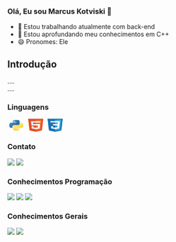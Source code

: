 ### Olá, Eu sou Marcus Kotviski 👋

- 🔭 Estou trabalhando atualmente com back-end
- 🌱 Estou aprofundando meu conhecimentos em C++
- 😄 Pronomes: Ele

## Introdução

....</br>
....

### Linguagens

<div style="display: inline_block">
  <img align="center" alt="Marcus-Python" height="30" width="40" src="https://raw.githubusercontent.com/devicons/devicon/master/icons/python/python-original.svg">
  <img align="center" alt="Marcus-HTML" height="30" width="40" src="https://raw.githubusercontent.com/devicons/devicon/master/icons/html5/html5-original.svg">
  <img align="center" alt="Marcus-CSS" height="30" width="40" src="https://raw.githubusercontent.com/devicons/devicon/master/icons/css3/css3-original.svg">
</div>

### Contato

<div> 
  <a href = "mailto:marcuskotviski@gmail.com"><img src="https://img.shields.io/badge/Gmail-D14836?style=for-the-badge&logo=gmail&logoColor=white" target="_blank"></a>
  <a href = "https://www.linkedin.com/in/marcus-vinicius-kotviski-machado-760906209/" target="_blank"><img src="https://img.shields.io/badge/-LinkedIn-%230077B5?style=for-the-badge&logo=linkedin&logoColor=white" target="_blank"></a>
</div>

### Conhecimentos Programação

<div> 
  <a href = "mailto:..."><img src="https://img.shields.io/badge/Django-092E20?style=for-the-badge&logo=django&logoColor=white"></a>
  <a href = "mailto:..."><img src="https://img.shields.io/badge/React-20232A?style=for-the-badge&logo=react&logoColor=61DAFB"></a>
  <a href = "mailto:..."><img src="https://img.shields.io/badge/MySQL-00000F?style=for-the-badge&logo=mysql&logoColor=white"></a>
</div>

### Conhecimentos Gerais

<div> 
  <a href = "mailto:..."><img src="https://img.shields.io/badge/Google%20Sheets-34A853?style=for-the-badge&logo=google-sheets&logoColor=white"></a>
  <a href = "mailto:..."><img src="https://img.shields.io/badge/Microsoft_Excel-217346?style=for-the-badge&logo=microsoft-excel&logoColor=white"></a>
</div>
